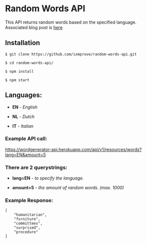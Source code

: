 # Random Words API

This API returns random words based on the specified language. Associated blog post is [here](https://dev.to/ixmprove/first-restful-api-in-nodejs-word-list-generator-api-1plb)

## Installation
```
$ git clone https://github.com/ixmprove/random-words-api.git

$ cd random-words-api/

$ npm install

$ npm start
```

## Languages:
- **EN** *- English*

- **NL** *- Dutch*

- **IT** *- Italian*

### Example API call:

https://wordgenerator-api.herokuapp.com/api/v1/resources/words?lang=EN&amount=5

### There are 2 querystrings:

- **lang=EN** *- to specify the language.*

- **amount=5** *- the amount of random words. (max. 1000)*

### Example Response:
```
[
    "humanitarian",
    "furniture",
    "committees",
    "surprised",
    "procedure"
]
```
